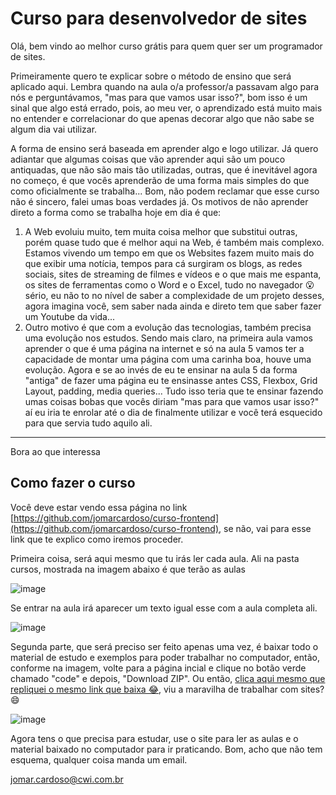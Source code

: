 # Curso para desenvolvedor de sites

Olá, bem vindo ao melhor curso grátis para quem quer ser um programador de sites.

Primeiramente quero te explicar sobre o método de ensino que será aplicado aqui. Lembra quando na aula o/a professor/a passavam algo para nós e perguntávamos, "mas para que vamos usar isso?", bom isso é um sinal que algo está errado, pois, ao meu ver, o aprendizado está muito mais no entender e correlacionar do que apenas decorar algo que não sabe se algum dia vai utilizar.

A forma de ensino será baseada em aprender algo e logo utilizar. Já quero adiantar que algumas coisas que vão aprender aqui são um pouco antiquadas, que não são mais tão utilizadas, outras, que é inevitável agora no começo, é que vocês aprenderão de uma forma mais simples do que como oficialmente se trabalha... Bom, não podem reclamar que esse curso não é sincero, falei umas boas verdades já. Os motivos de não aprender direto a forma como se trabalha hoje em dia é que:

1. A Web evoluiu muito, tem muita coisa melhor que substitui outras, porém quase tudo que é melhor aqui na Web, é também mais complexo. Estamos vivendo um tempo em que os Websites fazem muito mais do que exibir uma notícia, tempos para cá surgiram os blogs, as redes sociais, sites de streaming de filmes e vídeos e o que mais me espanta, os sites de ferramentas como o Word e o Excel, tudo no navegador 😮 sério, eu não to no nível de saber a complexidade de um projeto desses, agora imagina você, sem saber nada ainda e direto tem que saber fazer um Youtube da vida...
2. Outro motivo é que com a evolução das tecnologias, também precisa uma evolução nos estudos. Sendo mais claro, na primeira aula vamos aprender o que é uma página na internet e só na aula 5 vamos ter a capacidade de montar uma página com uma carinha boa, houve uma evolução. Agora e se ao invés de eu te ensinar na aula 5 da forma "antiga" de fazer uma página eu te ensinasse antes CSS, Flexbox, Grid Layout, padding, media queries... Tudo isso teria que te ensinar fazendo umas coisas bobas que vocês diriam "mas para que vamos usar isso?" aí eu iria te enrolar até o dia de finalmente utilizar e você terá esquecido para que servia tudo aquilo ali.

---

Bora ao que interessa

## Como fazer o curso

Você deve estar vendo essa página no link [https://github.com/jomarcardoso/curso-frontend](https://github.com/jomarcardoso/curso-frontend), se não, vai para esse link que te explico como iremos proceder.

Primeira coisa, será aqui mesmo que tu irás ler cada aula. Ali na pasta cursos, mostrada na imagem abaixo é que terão as aulas

![image](https://user-images.githubusercontent.com/27368585/102443222-f6d2f780-4004-11eb-9feb-86e17fb67f1a.png)

Se entrar na aula irá aparecer um texto igual esse com a aula completa ali.

![image](https://user-images.githubusercontent.com/27368585/102443312-284bc300-4005-11eb-9404-560f59eb6ea1.png)

Segunda parte, que será preciso ser feito apenas uma vez, é baixar todo o material de estudo e exemplos para poder trabalhar no computador, então, conforme na imagem, volte para a página incial e clique no botão verde chamado "code" e depois, "Download ZIP". Ou então, [clica aqui mesmo que repliquei o mesmo link que baixa 😂](https://github.com/jomarcardoso/curso-frontend/archive/master.zip), viu a maravilha de trabalhar com sites? 😄

![image](https://user-images.githubusercontent.com/27368585/102443428-81b3f200-4005-11eb-9675-8d4a824e5626.png)

Agora tens o que precisa para estudar, use o site para ler as aulas e o material baixado no computador para ir praticando. Bom, acho que não tem esquema, qualquer coisa manda um email.

jomar.cardoso@cwi.com.br
